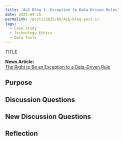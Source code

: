 ```yaml
---
title: 'ALG Blog 1: Exception to Data Driven Rules'
date: 2025-09-25
permalink: /posts/2025/09/ALG-blog-post-1/
tags:
  - Case Study
  - Technology Ethics
  - Data Tools
---
```

TITLE

**News Article:**  
[The Right to Be an Exception to a Data-Driven Rule](https://mit-serc.pubpub.org/pub/right-to-be-exception/release/2)

## Purpose
    
## Discussion Questions


## New Discussion Questions


## Reflection
